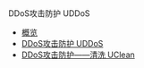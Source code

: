 <div class="sidebar_title icon__uads"> DDoS攻击防护 UDDoS</div>

* [概览](security/uantiddos/overview)
* [DDoS攻击防护 UDDoS](/security/uantiddos/uantiddos)
* [DDoS攻击防护——清洗 UClean](/security/clean/overview)
    

   
    
   
   
    
        